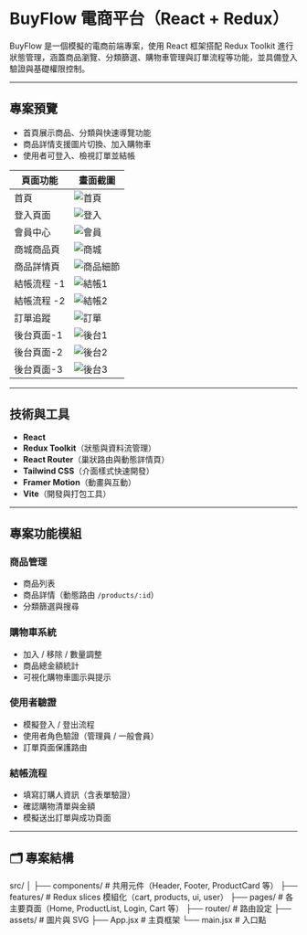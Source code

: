 # BuyFlow 電商平台（React + Redux）

BuyFlow 是一個模擬的電商前端專案，使用 React 框架搭配 Redux Toolkit 進行狀態管理，涵蓋商品瀏覽、分類篩選、購物車管理與訂單流程等功能，並具備登入驗證與基礎權限控制。

---

## 專案預覽

- 首頁展示商品、分類與快速導覽功能
- 商品詳情支援圖片切換、加入購物車
- 使用者可登入、檢視訂單並結帳

| 頁面功能    | 畫面截圖                                       |
| ----------- | ---------------------------------------------- |
| 首頁        | ![首頁](./readme/HomePage.png)                 |
| 登入頁面    | ![登入](/readme/LoginPage.png)                 |
| 會員中心    | ![會員](./readme/MenberProfile.png)            |
| 商城商品頁  | ![商城](./readme/ProductsPage.png)             |
| 商品詳情頁  | ![商品細節](./readme/ProductDetailPage.png)    |
| 結帳流程 -1 | ![結帳1](./readme/CheckoutPage-1.png)          |
| 結帳流程 -2 | ![結帳2](./readme/CheckoutPage-2.png)          |
| 訂單追蹤    | ![訂單](./readme/OrderTrackingPage.png)        |
| 後台頁面-1  | ![後台1](./readme/Dashboard-1.png)             |
| 後台頁面-2  | ![後台2](./readme/Dashboard-2_productList.png) |
| 後台頁面-3  | ![後台3](./readme/Dashboard-3_OrderList.png)   |

---

## 技術與工具

- **React**
- **Redux Toolkit**（狀態與資料流管理）
- **React Router**（巢狀路由與動態詳情頁）
- **Tailwind CSS**（介面樣式快速開發）
- **Framer Motion**（動畫與互動）
- **Vite**（開發與打包工具）

---

## 專案功能模組

### 商品管理

- 商品列表
- 商品詳情（動態路由 `/products/:id`）
- 分類篩選與搜尋

### 購物車系統

- 加入 / 移除 / 數量調整
- 商品總金額統計
- 可視化購物車圖示與提示

### 使用者驗證

- 模擬登入 / 登出流程
- 使用者角色驗證（管理員 / 一般會員）
- 訂單頁面保護路由

### 結帳流程

- 填寫訂購人資訊（含表單驗證）
- 確認購物清單與金額
- 模擬送出訂單與成功頁面

---

## 🗂 專案結構

src/
│
├── components/ # 共用元件（Header, Footer, ProductCard 等）
├── features/ # Redux slices 模組化（cart, products, ui, user）
├── pages/ # 各主要頁面（Home, ProductList, Login, Cart 等）
├── router/ # 路由設定
├── assets/ # 圖片與 SVG
├── App.jsx # 主頁框架
└── main.jsx # 入口點
